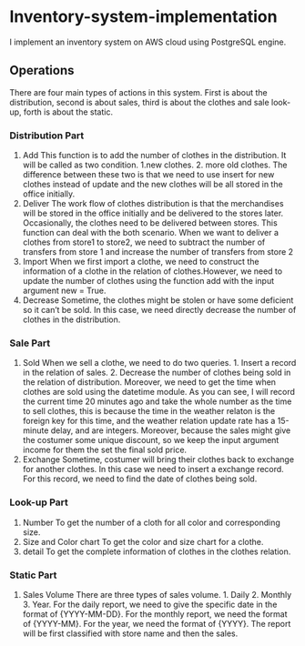 # Inventory-system-implementation
I implement an inventory system on AWS cloud using PostgreSQL engine.
## Operations
There are four main types of actions in this system. First is about the distribution, second is about sales, third is about the clothes and sale look-up, forth is about the static.
### Distribution Part
1. Add
This function is to add the number of clothes in the distribution. It will be called as two condition. 1.new clothes. 2. more old clothes. The difference between these two is that we need to use insert for new clothes instead of update and the new clothes will be all stored in the office initially.
2. Deliver
The work flow of clothes distribution is that the merchandises will be stored in the office initially and be delivered to the stores later. Occasionally, the clothes need to be delivered between stores. This function can deal with the both scenario. When we want to deliver a clothes from store1 to store2, we need to subtract the number of transfers from store 1 and increase the number of transfers from store 2
3. Import
When we first import a clothe, we need to construct the information of a clothe in the relation of clothes.However, we need to update the number of clothes using the function add with the input argument new = True.
4. Decrease
Sometime, the clothes might be stolen or have some deficient so it can’t be sold. In this case, we need directly decrease the number of clothes in the distribution.

### Sale Part
1. Sold
When we sell a clothe, we need to do two queries. 1. Insert a record in the relation of sales. 2. Decrease the number of clothes being sold in the relation of distribution. Moreover, we need to get the time when clothes are sold using the datetime module. As you can see, I will record the current time 20 minutes ago and take the whole number as the time to sell clothes, this is because the time in the weather relaton is the foreign key for this time, and the weather relation update rate has a 15-minute delay, and are integers. Moreover, because the sales might give the costumer some unique discount, so we keep the input argument income for them the set the final sold price.
2. Exchange
Sometime, costumer will bring their clothes back to exchange for another clothes. In this case we need to insert a exchange record. For this record, we need to find the date of clothes being sold.

### Look-up Part
1. Number
To get the number of a cloth for all color and corresponding size.
2. Size and Color chart
To get the color and size chart for a clothe.
3. detail
To get the complete information of clothes in the clothes relation.

### Static Part
1. Sales Volume
There are three types of sales volume. 1. Daily 2. Monthly 3. Year. For the daily report, we need to give the specific date in the format of {YYYY-MM-DD}. For the monthly report, we need the format of {YYYY-MM}. For the year, we need the format of {YYYY}. The report will be first classified with store name and then the sales.
